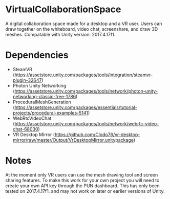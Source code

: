 # VirtualCollaborationSpace
A digital collaboration space made for a desktop and a VR user.  Users can draw together on the whiteboard, video chat, screenshare, and draw 3D meshes.  Compatable with Unity version: 2017.4.17f1.

# Dependencies
* SteamVR (https://assetstore.unity.com/packages/tools/integration/steamvr-plugin-32647)
* Photon Unity Networking (https://assetstore.unity.com/packages/tools/network/photon-unity-networking-classic-free-1786)
* ProceduralMeshGeneration (https://assetstore.unity.com/packages/essentials/tutorial-projects/procedural-examples-5141)
* WebRtcVideoChat (https://assetstore.unity.com/packages/tools/network/webrtc-video-chat-68030)
* VR Desktop Mirror (https://github.com/Clodo76/vr-desktop-mirror/raw/master/Output/VrDesktopMirror.unitypackage)

# Notes
At the moment only VR users can use the mesh drawing tool and screen sharing features.  To make this work for your own project you will need to create your own API key through the PUN dashboard.  This has only been tested on 2017.4.17f1. and may not work on later or earlier versions of Unity.
